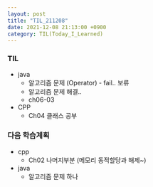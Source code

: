 ```yaml
---
layout: post
title: "TIL_211208"
date: 2021-12-08 21:13:00 +0900
category: TIL(Today_I_Learned)
---
```


### TIL
- java
	- 알고리즘 문제 (Operator) - fail.. 보류
	- 알고리즘 문제 해결..
	- ch06-03
- CPP
	- Ch04 클래스 공부
### 다음 학습계획
- cpp
	- Ch02 나머지부분 (메모리 동적할당과 해제~)
- java
	- 알고리즘 문제 하나
